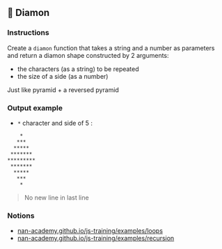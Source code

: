 ## 🌟 Diamon

### Instructions

Create a `diamon` function that takes a string and a number as parameters
and return a diamon shape constructed by 2 arguments:
 - the characters (as a string) to be repeated
 - the size of a side (as a number)

Just like pyramid + a reversed pyramid

### Output example

- `*` character and side of 5 :

```
    *
   ***
  *****
 *******
*********
 *******
  *****
   ***
    *
```

> No new line in last line

### Notions

- [nan-academy.github.io/js-training/examples/loops](https://nan-academy.github.io/js-training/examples/loops.js)
- [nan-academy.github.io/js-training/examples/recursion](https://nan-academy.github.io/js-training/examples/recursion.js)
